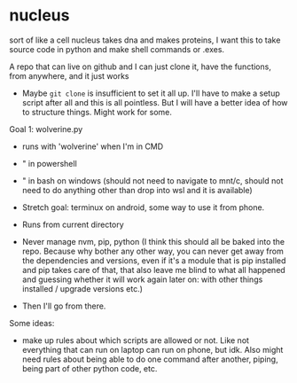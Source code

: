 # nucleus
sort of like a cell nucleus takes dna and makes proteins, I want this to take source code in python and make shell commands or .exes. 

A repo that can live on github and I can just clone it, have the functions, from anywhere, and it just works

* Maybe `git clone` is insufficient to set it all up. I'll have to make a setup script after all and this is all pointless. But I will have a better idea of how to structure things. Might work for some.

Goal 1: wolverine.py
* runs with 'wolverine' when I'm in CMD
* " in powershell
* " in bash on windows (should not need to navigate to mnt/c, should not need to do anything other than drop into wsl and it is available)
* Stretch goal: terminux on android, some way to use it from phone.
* Runs from current directory
* Never manage nvm, pip, python (I think this should all be baked into the repo. Because why bother any other way, you can never get away from the dependencies and versions, even if it's a module that is pip installed and pip takes care of that, that also leave me blind to what all happened and guessing whether it will work again later on: with other things installed / upgrade versions etc.)

* Then I'll go from there.

Some ideas:
* make up rules about which scripts are allowed or not. Like not everything that can run on laptop can run on phone, but idk. Also might need rules about being able to do one command after another, piping, being part of other python code, etc.
